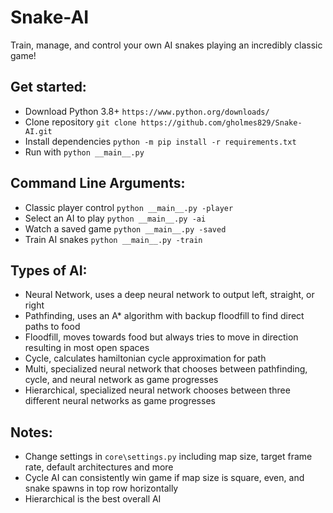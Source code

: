 # Snake-AI
Train, manage, and control your own AI snakes playing an incredibly classic game!

## Get started:
* Download Python 3.8+ `https://www.python.org/downloads/`
* Clone repository `git clone https://github.com/gholmes829/Snake-AI.git`
* Install dependencies `python -m pip install -r requirements.txt`
* Run with `python __main__.py`

## Command Line Arguments:
* Classic player control `python __main__.py -player`
* Select an AI to play `python __main__.py -ai`
* Watch a saved game `python __main__.py -saved`
* Train AI snakes `python __main__.py -train`

## Types of AI:
* Neural Network, uses a deep neural network to output left, straight, or right
* Pathfinding, uses an A* algorithm with backup floodfill to find direct paths to food
* Floodfill, moves towards food but always tries to move in direction resulting in most open spaces
* Cycle, calculates hamiltonian cycle approximation for path
* Multi, specialized neural network that chooses between pathfinding, cycle, and neural network as game progresses
* Hierarchical, specialized neural network chooses between three different neural networks as game progresses

## Notes:
* Change settings in `core\settings.py` including map size, target frame rate, default architectures and more
* Cycle AI can consistently win game if map size is square, even, and snake spawns in top row horizontally
* Hierarchical is the best overall AI 
